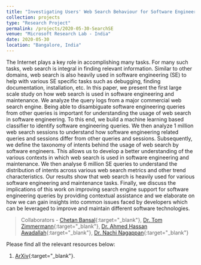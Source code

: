 ```yaml
---
title: "Investigating Users' Web Search Behaviour for Software Engineering and Maintenance Tasks"
collection: projects
type: "Research Project"
permalink: /projects/2020-05-30-SearchSE
venue: "Microsoft Research Lab - India"
date: 2020-05-30
location: "Bangalore, India"
---
```


The Internet plays a key role in accomplishing many tasks. For many such tasks, web search is integral in finding relevant information. Similar to other domains, web search is also heavily used in software engineering (SE) to help with various SE specific tasks such as debugging, finding documentation, installation, etc. In this paper, we present the first large scale study on how web search is used in software engineering and maintenance. We analyze the query logs from a major commercial web search engine. Being able to disambiguate software engineering queries from other queries is important for understanding the usage of web search in software engineering. To this end, we build a machine learning based classifier to identify software engineering queries. We then analyze 1 million web search sessions to understand how software engineering related queries and sessions differ from other queries and sessions. Subsequently, we define the taxonomy of intents behind the usage of web search by software engineers. This allows us to develop a better understanding of the various contexts in which web search is used in software engineering and maintenance. We then analyse 6 million SE queries to understand the distribution of intents across various web search metrics and other trend characteristics. Our results show that web search is heavily used for various software engineering and maintenance tasks. Finally, we discuss the implications of this work on improving search engine support for software engineering queries by providing contextual assistance and we elaborate on how we can gain insights into common issues faced by developers which can be leveraged to improve and maintain different software technologies.

> Collaborators - [Chetan Bansal](https://www.microsoft.com/en-us/research/people/chetanb/){:target="_blank"}, [Dr. Tom Zimmermann](http://thomas-zimmermann.com/){:target="_blank"}, [Dr. Ahmed Hassan Awadallah](https://www.microsoft.com/en-us/research/people/hassanam/){:target="_blank"}, [Dr. Nachi Nagappan](https://nachinagappan.github.io/){:target="_blank"}

Please find all the relevant resources below:
1. [ArXiv](https://arxiv.org/abs/1912.09519){:target="_blank"}.